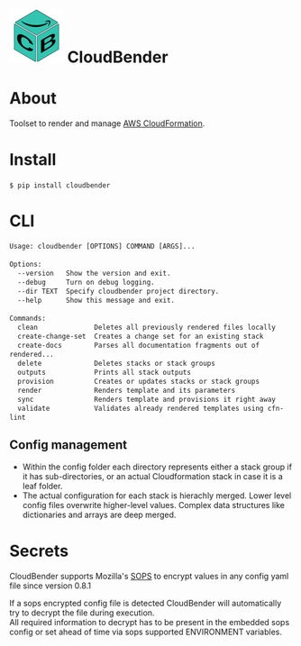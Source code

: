 # ![Logo](cloudbender.png) CloudBender

# About

Toolset to render and manage [AWS CloudFormation](https://aws.amazon.com/cloudformation).


# Install

`$ pip install cloudbender`


# CLI

```
Usage: cloudbender [OPTIONS] COMMAND [ARGS]...

Options:
  --version   Show the version and exit.
  --debug     Turn on debug logging.
  --dir TEXT  Specify cloudbender project directory.
  --help      Show this message and exit.

Commands:
  clean              Deletes all previously rendered files locally
  create-change-set  Creates a change set for an existing stack
  create-docs        Parses all documentation fragments out of rendered...
  delete             Deletes stacks or stack groups
  outputs            Prints all stack outputs
  provision          Creates or updates stacks or stack groups
  render             Renders template and its parameters
  sync               Renders template and provisions it right away
  validate           Validates already rendered templates using cfn-lint
```

## Config management
- Within the config folder each directory represents either a stack group if it has sub-directories, or an actual Cloudformation stack in case it is a leaf folder.
- The actual configuration for each stack is hierachly merged. Lower level config files overwrite higher-level values. Complex data structures like dictionaries and arrays are deep merged.

# Secrets

CloudBender supports Mozilla's [SOPS](https://github.com/mozilla/sops) to encrypt values in any config yaml file since version 0.8.1  


If a sops encrypted config file is detected CloudBender will automatically try to decrypt the file during execution.  
All required information to decrypt has to be present in the embedded sops config or set ahead of time via sops supported ENVIRONMENT variables.
